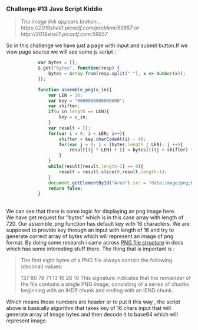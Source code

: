 <h3>Challenge #13 Java Script Kiddie</h3>

<blockquote><i>The image link appears broken... https://2019shell1.picoctf.com/problem/59857 or http://2019shell1.picoctf.com:59857</i></blockquote>

So in this challenge we have just a page with input and submit button.If we view page source we will see some js script : <br>
```javascript
			var bytes = [];
			$.get("bytes", function(resp) {
				bytes = Array.from(resp.split(" "), x => Number(x));
			});

			function assemble_png(u_in){
				var LEN = 16;
				var key = "0000000000000000";
				var shifter;
				if(u_in.length == LEN){
					key = u_in;
				}
				var result = [];
				for(var i = 0; i < LEN; i++){
					shifter = key.charCodeAt(i) - 48;
					for(var j = 0; j < (bytes.length / LEN); j ++){
						result[(j * LEN) + i] = bytes[(((j + shifter) * LEN) % bytes.length) + i]
					}
				}
				while(result[result.length-1] == 0){
					result = result.slice(0,result.length-1);
				}
				document.getElementById("Area").src = "data:image/png;base64," + btoa(String.fromCharCode.apply(null, new Uint8Array(result)));
				return false;
			}
```
<br>We can see that there is some logic for displaying an png image here.<br>We have get request for "bytes" which is in this case array with length of 720. Our assemble_png function has default key with 16 characters. We are supposed to provide key through an input with length of 16 and try to generate correct array of bytes which will represent an image of png format. By doing some research i came across <a href="http://www.libpng.org/pub/png/spec/1.2/PNG-Structure.html">PNG file structure</a> in docs which has some interesting stuff there. The thing that is important is : <br>
<blockquote>The first eight bytes of a PNG file always contain the following (decimal) values:

   137 80 78 71 13 10 26 10
This signature indicates that the remainder of the file contains a single PNG image, consisting of a series of chunks beginning with an IHDR chunk and ending with an IEND chunk.</blockquote>
Which means those numbers are header or to put it this way , the script above is basically algorithm that takes key of 16 chars input that will generate array of image bytes and then decode it to base64 which will represent image.  